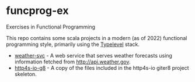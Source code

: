 # funcprog-ex
Exercises in Functional Programming

This repo contains some scala projects in a modern (as of 2022) functional programming style, primarily using the 
[Typelevel](https://www.typelevel.org) stack.

- [weather-svc](weather-svc) - A web service that serves weather forecasts using information fetched from http://api.weather.gov.
- [http4s-io-g8](http4s-io-g8) - A copy of the files included in the http4s-io giter8 project skeleton.

